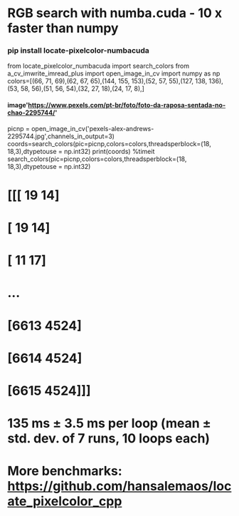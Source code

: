 # RGB search with numba.cuda - 10 x faster than numpy 

### pip install locate-pixelcolor-numbacuda

from locate_pixelcolor_numbacuda import search_colors
from a_cv_imwrite_imread_plus import open_image_in_cv
import numpy as np
colors=[(66,  71,  69),(62,  67,  65),(144, 155, 153),(52,  57,  55),(127, 138, 136),(53,  58,  56),(51,  56,  54),(32,  27,  18),(24,  17,   8),]


#### image'https://www.pexels.com/pt-br/foto/foto-da-raposa-sentada-no-chao-2295744/'

picnp = open_image_in_cv('pexels-alex-andrews-2295744.jpg',channels_in_output=3)
coords=search_colors(pic=picnp,colors=colors,threadsperblock=(18, 18,3),dtypetouse = np.int32)
print(coords)
%timeit search_colors(pic=picnp,colors=colors,threadsperblock=(18, 18,3),dtypetouse = np.int32)


# [[[  19   14]
#   [  19   14]
#   [  11   17]
#   ...
#   [6613 4524]
#   [6614 4524]
#   [6615 4524]]]
# 135 ms ± 3.5 ms per loop (mean ± std. dev. of 7 runs, 10 loops each)

# More benchmarks: https://github.com/hansalemaos/locate_pixelcolor_cpp


